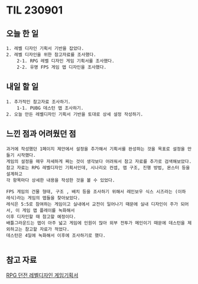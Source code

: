 TIL 230901
======

오늘 한 일
------

    1. 레벨 디자인 기획서 기반을 잡았다.
	2. 레벨 디자인을 위한 참고자료를 조사했다.
		2-1. RPG 레벨 디자인 게임 기획서를 조사했다.
		2-2. 유명 FPS 게임 맵 디자인을 조사했다.

내일 할 일
------

	1. 추가적인 참고자료 조사하기.
		1-1. PUBG 데스턴 맵 조사하기.
	2. 오늘 만든 레벨디자인 기획서 기반을 토대로 상세 설정 작성하기.


느낀 점과 어려웠던 점
------
```
과거에 작성했던 1페이지 제안에서 설정을 추가해서 기획서를 완성하는 것을 목표로 설정을 만들기 시작했다.
게임의 설정을 매우 자세하게 짜는 것이 생각보다 어려워서 참고 자료를 추가로 검색해보았다.
참고 자료는 RPG 레벨디자인 기획서인데, 시나리오 컨셉, 맵 구조, 진행 방법, 몬스터 등을 설계하고
각 항목마다 상세한 내용을 작성한 것을 볼 수 있었다.

FPS 게임의 건물 형태, 구조 , 배치 등을 조사하기 위해서 레인보우 식스 시즈라는 (이하 레식)라는 게임의 맵들을 찾아보았다. 
레식은 5:5로 참여하는 게임이고 실내에서 교전이 일어나기 때문에 실내 디자인이 주가 되어서, 이 게임 맵 플레이를 녹화해서
이후 디자인할 때 참고할 예정이다.
배틀그라운드는 맵이 아주 넓고 게임에 인원이 많아 외부 전투가 메인이기 때문에 데스턴을 제외하고는 참고할 자료가 적었다.
데스턴은 4일에 녹화해서 이후에 조사하기로 했다.


```




참고 자료
------

[RPG 던전 레벨디자인 게임기획서](https://blog.naver.com/onlybest01/220980745809)
